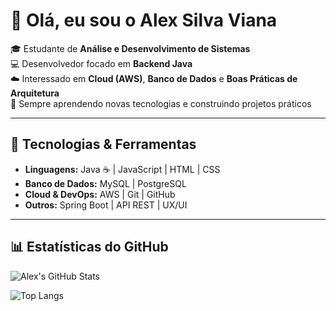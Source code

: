 # 👋 Olá, eu sou o Alex Silva Viana  

🎓 Estudante de **Análise e Desenvolvimento de Sistemas**  
💻 Desenvolvedor focado em **Backend Java**  
☁️ Interessado em **Cloud (AWS)**, **Banco de Dados** e **Boas Práticas de Arquitetura**  
🚀 Sempre aprendendo novas tecnologias e construindo projetos práticos  

---

## 🔧 Tecnologias & Ferramentas  

- **Linguagens:** Java ☕ | JavaScript | HTML | CSS  
- **Banco de Dados:** MySQL | PostgreSQL  
- **Cloud & DevOps:** AWS | Git | GitHub  
- **Outros:** Spring Boot | API REST | UX/UI  

---

## 📊 Estatísticas do GitHub  

![Alex's GitHub Stats](https://github-readme-stats.vercel.app/api?username=alexnezumi&show_icons=true&theme=tokyonight)  

![Top Langs](https://github-readme-stats.vercel.app/api/top-langs/?username=alexnezumi&theme=tokyonight&show_icons=true&card_width=500)



 




